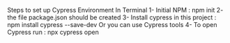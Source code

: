 Steps to set up Cypress Environment
In Terminal
1- Initial NPM :
npm init
2- the file package.json should be created
3- Install cypress in this project :
npm install cypress --save-dev
Or you can use Cypress tools
4- To open Cypress run :
npx cypress open
